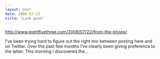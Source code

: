 ```yaml
---
layout: post
date: 2008-07-23
title: "Link post"
---
```

<http://www.eightfivethree.com/2008/07/22/from-the-phone/>


<p>I’ve been trying hard to figure out the right mix between posting here and on Twitter. Over the past few months I’ve clearly been giving preference to the latter. This morning I discovered the...</p>